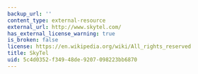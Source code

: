 ```yaml
---
backup_url: ''
content_type: external-resource
external_url: http://www.skytel.com/
has_external_license_warning: true
is_broken: false
license: https://en.wikipedia.org/wiki/All_rights_reserved
title: SkyTel
uid: 5c4d0352-f349-48de-9207-098223bb6870
---
```


